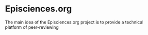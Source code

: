 # Episciences.org
The main idea of the Episciences.org project is to provide a technical platform of peer-reviewing
